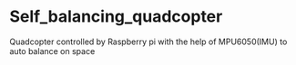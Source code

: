 # Self_balancing_quadcopter
Quadcopter controlled by Raspberry pi with the help of MPU6050(IMU) to auto balance on space 
